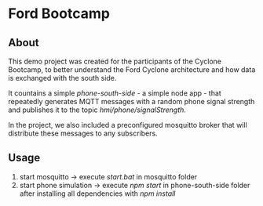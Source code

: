 # Ford Bootcamp

## About

This demo project was created for the participants of the Cyclone Bootcamp, to better understand the Ford Cyclone architecture and how data is exchanged with the south side.

It countains a simple _phone-south-side_ - a simple node app - that repeatedly generates MQTT messages with a random phone signal strength and publishes it to the topic _hmi/phone/signalStrength_.

In the project, we also included a preconfigured mosquitto broker that will distribute these messages to any subscribers.

## Usage

1. start mosquitto -> execute _start.bat_ in mosquitto folder
2. start phone simulation -> execute _npm start_ in phone-south-side folder after installing all dependencies with _npm install_
